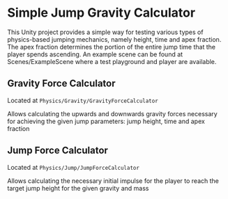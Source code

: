 # Simple Jump Gravity Calculator

This Unity project provides a simple way for testing various types of physics-based jumping mechanics, namely height, time and apex fraction.
The apex fraction determines the portion of the entire jump time that the player spends ascending.
An example scene can be found at Scenes/ExampleScene where a test playground and player are available.

## Gravity Force Calculator
 
 Located at `Physics/Gravity/GravityForceCalculator`
 
 Allows calculating the upwards and downwards gravity forces necessary for achieving the given jump parameters: jump height, time and apex fraction
 
## Jump Force Calculator

 Located at `Physics/Jump/JumpForceCalculator`
 
 Allows calculating the necessary initial impulse for the player to reach the target jump height for the given gravity and mass 

